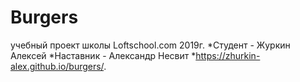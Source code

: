 Burgers
=======
учебный проект школы Loftschool.com 2019г.
*Студент - Журкин Алексей
*Наставник - Александр Несвит
*https://zhurkin-alex.github.io/burgers/.
